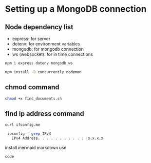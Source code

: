 # Setting up a MongoDB connection

## Node dependency list

- express: for server
- dotenv: for environment variables
- mongodb: for mongodb connection
- ws (websocket): for in time connections

```bash
npm i express dotenv mongodb ws
```

```bash
npm install -D concurrently nodemon
```

## chmod command

```bash
chmod +x find_documents.sh
```

## find ip address command

```bash
curl ifconfig.me
```

```bash
 ipconfig | grep IPv4
   IPv4 Address. . . . . . . . . . . :x.x.x.x

```

install mermaid markdown
use

```mermaid
code
```
